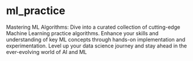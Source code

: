 # ml_practice
Mastering ML Algorithms: Dive into a curated collection of cutting-edge Machine Learning practice algorithms. Enhance your skills and understanding of key ML concepts through hands-on implementation and experimentation. Level up your data science journey and stay ahead in the ever-evolving world of AI and ML
